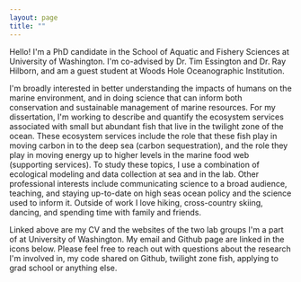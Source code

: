 ```yaml
---
layout: page
title: ""
---
```


Hello! I'm a PhD candidate in the School of Aquatic and Fishery Sciences at University of Washington. I'm co-advised by Dr. Tim Essington and Dr. Ray Hilborn, and am a guest student at Woods Hole Oceanographic Institution. 

I'm broadly interested in better understanding the impacts of humans on the marine environment, and in doing science that can inform both conservation and sustainable management of marine resources. For my dissertation, I'm working to describe and quantify the ecosystem services associated with small but abundant fish that live in the twilight zone of the ocean. These ecosystem services include the role that these fish play in moving carbon in to the deep sea (carbon sequestration), and the role they play in moving energy up to higher levels in the marine food web (supporting services). To study these topics, I use a combination of ecological modeling and data collection at sea and in the lab. Other professional interests include communicating science to a broad audience, teaching, and staying up-to-date on high seas ocean policy and the science used to inform it. Outside of work I love hiking, cross-country skiing, dancing, and spending time with family and friends. 

Linked above are my CV and the websites of the two lab groups I'm a part of at University of Washington. My email and Github page are linked in the icons below. Please feel free to reach out with questions about the research I'm involved in, my code shared on Github, twilight zone fish, applying to grad school or anything else. 

